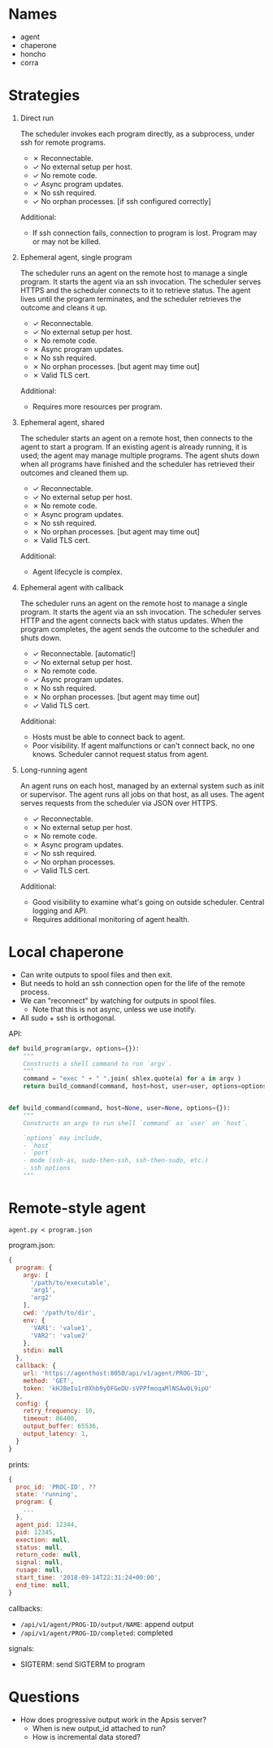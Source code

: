 # Names

- agent
- chaperone
- honcho
- corra


# Strategies

1. Direct run

    The scheduler invokes each program directly, as a subprocess, under ssh for
    remote programs.
    
    - ✗ Reconnectable.
    - ✓ No external setup per host.
    - ✓ No remote code.
    - ✓ Async program updates.
    - ✗ No ssh required.
    - ✓ No orphan processes.  [if ssh configured correctly]

    Additional:
    - If ssh connection fails, connection to program is lost.  Program may
      or may not be killed.


1. Ephemeral agent, single program

    The scheduler runs an agent on the remote host to manage a single program.
    It starts the agent via an ssh invocation.  The scheduler serves HTTPS and
    the scheduler connects to it to retrieve status.  The agent lives until the
    program terminates, and the scheduler retrieves the outcome and cleans it
    up.
    
    - ✓ Reconnectable.
    - ✓ No external setup per host.
    - ✗ No remote code.
    - ✗ Async program updates.
    - ✗ No ssh required.
    - ✗ No orphan processes.  [but agent may time out]
    - ✗ Valid TLS cert.

    Additional:
    - Requires more resources per program.


1. Ephemeral agent, shared

    The scheduler starts an agent on a remote host, then connects to the agent
    to start a program.  If an existing agent is already running, it is used;
    the agent may manage multiple programs.  The agent shuts down when all
    programs have finished and the scheduler has retrieved their outcomes and
    cleaned them up.

    - ✓ Reconnectable.
    - ✓ No external setup per host.
    - ✗ No remote code.
    - ✗ Async program updates.
    - ✗ No ssh required.
    - ✗ No orphan processes.  [but agent may time out]
    - ✗ Valid TLS cert.

    Additional:
    - Agent lifecycle is complex.


1. Ephemeral agent with callback

    The scheduler runs an agent on the remote host to manage a single program.
    It starts the agent via an ssh invocation.  The scheduler serves HTTP and
    the agent connects back with status updates.  When the program completes,
    the agent sends the outcome to the scheduler and shuts down.

    - ✓ Reconnectable.  [automatic!]
    - ✓ No external setup per host.
    - ✗ No remote code.
    - ✓ Async program updates.
    - ✗ No ssh required.
    - ✗ No orphan processes.  [but agent may time out]
    - ✓ Valid TLS cert.
    
    Additional:
    - Hosts must be able to connect back to agent.
    - Poor visibility.  If agent malfunctions or can't connect back, no one
      knows.  Scheduler cannot request status from agent.


1. Long-running agent

    An agent runs on each host, managed by an external system such as init or
    supervisor.  The agent runs all jobs on that host, as all uses.  The
    agent serves requests from the scheduler via JSON over HTTPS.
    
    - ✓ Reconnectable.
    - ✗ No external setup per host.
    - ✗ No remote code.
    - ✗ Async program updates. 
    - ✓ No ssh required.
    - ✓ No orphan processes.
    - ✓ Valid TLS cert.

    Additional:

    - Good visibility to examine what's going on outside scheduler.  Central
      logging and API.
    - Requires additional monitoring of agent health.
    

# Local chaperone

- Can write outputs to spool files and then exit.
- But needs to hold an ssh connection open for the life of the remote process.
- We can "reconnect" by watching for outputs in spool files.
  - Note that this is not async, unless we use inotify.
- All sudo + ssh is orthogonal.

API:

```py
def build_program(argv, options={}):
    """
    Constructs a shell command to run `argv`.
    """
    command = "exec " + " ".join( shlex.quote(a) for a in argv )
    return build_command(command, host=host, user=user, options=options)


def build_command(command, host=None, user=None, options={}):
    """
    Constructs an argv to run shell `command` as `user` on `host`.

    `options` may include,
    - `host`
    - `port`
    - mode (ssh-as, sudo-then-ssh, ssh-then-sudo, etc.)
    - ssh options
    """

```



# Remote-style agent

```
agent.py < program.json
```


program.json:
```js
{
  program: {
    argv: [
      '/path/to/executable',
      'arg1',
      'arg2'
    ],
    cwd: '/path/to/dir',
    env: {
      'VAR1': 'value1',
      'VAR2': 'value2'
    },
    stdin: null
  },
  callback: {
    url: 'https://agenthost:8050/api/v1/agent/PROG-ID',
    method: 'GET',
    token: 'kHJBeIu1r0Xhb9y0FGeDU-sVPPfmoqaMlNSAw0L9ipU'
  },
  config: {
    retry_frequency: 10,
    timeout: 86400,
    output_buffer: 65536,
    output_latency: 1,
  }
}
```

prints:
```js
{
  proc_id: 'PROC-ID', ??
  state: 'running',
  program: {
    ...
  },
  agent_pid: 12344,
  pid: 12345,
  exection: null,
  status: null,
  return_code: null,
  signal: null,
  rusage: null,
  start_time: '2018-09-14T22:31:24+00:00',
  end_time: null,
}
```

callbacks:

- `/api/v1/agent/PROG-ID/output/NAME`: append output
- `/api/v1/agent/PROG-ID/completed`: completed

signals:

- SIGTERM: send SIGTERM to program


# Questions

- How does progressive output work in the Apsis server?
  - When is new output_id attached to run?
  - How is incremental data stored?
  
